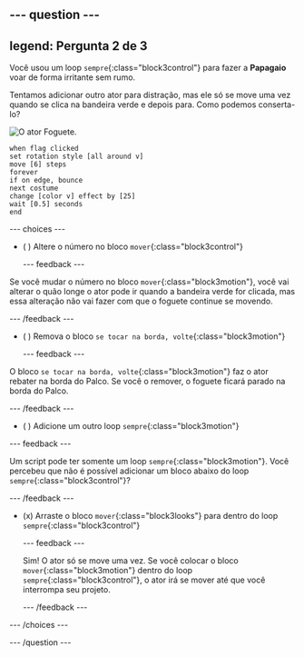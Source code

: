 --- question ---
---
legend: Pergunta 2 de 3
---

Você usou um loop `sempre`{:class="block3control"} para fazer a **Papagaio** voar de forma irritante sem rumo.

Tentamos adicionar outro ator para distração, mas ele só se move uma vez quando se clica na bandeira verde e depois para. Como podemos conserta-lo?

![O ator Foguete.](images/rocket-sprite.png)

```blocks3
when flag clicked
set rotation style [all around v] 
move [6] steps 
forever 
if on edge, bounce 
next costume 
change [color v] effect by [25] 
wait [0.5] seconds 
end
```

--- choices ---

- ( ) Altere o número no bloco `mover`{:class="block3control"}

  --- feedback ---

Se você mudar o número no bloco `mover`{:class="block3motion"}, você vai alterar o quão longe o ator pode ir quando a bandeira verde for clicada, mas essa alteração não vai fazer com que o foguete continue se movendo.

  --- /feedback ---

- ( ) Remova o bloco `se tocar na borda, volte`{:class="block3motion"}

  --- feedback ---

O bloco `se tocar na borda, volte`{:class="block3motion"} faz o ator rebater na borda do Palco. Se você o remover, o foguete ficará parado na borda do Palco.

  --- /feedback ---

- ( ) Adicione um outro loop `sempre`{:class="block3motion"}

--- feedback ---

Um script pode ter somente um loop `sempre`{:class="block3motion"}. Você percebeu que não é possível adicionar um bloco abaixo do loop `sempre`{:class="block3control"}?

--- /feedback ---

- (x) Arraste o bloco `mover`{:class="block3looks"} para dentro do loop `sempre`{:class="block3control"}

  --- feedback ---

  Sim! O ator só se move uma vez. Se você colocar o bloco `mover`{:class="block3motion"} dentro do loop `sempre`{:class="block3control"}, o ator irá se mover até que você interrompa seu projeto.

  --- /feedback ---

--- /choices ---

--- /question ---
